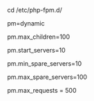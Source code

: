 cd /etc/php-fpm.d/

pm=dynamic

pm.max\_children=100

pm.start\_servers=10

pm.min\_spare\_servers=10

pm.max\_spare\_servers=100

pm.max\_requests = 500

